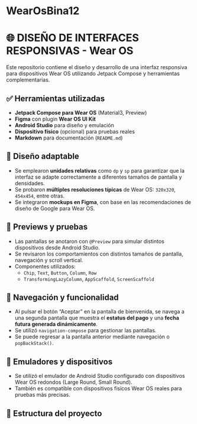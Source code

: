 # WearOsBina12
# 🌐 DISEÑO DE INTERFACES RESPONSIVAS - Wear OS

Este repositorio contiene el diseño y desarrollo de una interfaz responsiva para dispositivos Wear OS utilizando Jetpack Compose y herramientas complementarias.

## ✅ Herramientas utilizadas

- **Jetpack Compose para Wear OS** (Material3, Preview)
- **Figma** con plugin **Wear OS UI Kit**
- **Android Studio** para diseño y emulación
- **Dispositivo físico** (opcional) para pruebas reales
- **Markdown** para documentación (`README.md`)

## 🎨 Diseño adaptable

- Se emplearon **unidades relativas** como `dp` y `sp` para garantizar que la interfaz se adapte correctamente a diferentes tamaños de pantalla y densidades.
- Se probaron **múltiples resoluciones típicas** de Wear OS: `320x320`, `454x454`, entre otras.
- Se integraron **mockups en Figma**, con base en las recomendaciones de diseño de Google para Wear OS.

## 👀 Previews y pruebas

- Las pantallas se anotaron con `@Preview` para simular distintos dispositivos desde Android Studio.
- Se revisaron los comportamientos con distintos tamaños de pantalla, navegación y scroll vertical.
- Componentes utilizados:
  - `Chip`, `Text`, `Button`, `Column`, `Row`
  - `TransformingLazyColumn`, `AppScaffold`, `ScreenScaffold`

## 🚀 Navegación y funcionalidad

- Al pulsar el botón “Aceptar” en la pantalla de bienvenida, se navega a una segunda pantalla que muestra el **estatus del pago** y una **fecha futura generada dinámicamente**.
- Se utilizó `navigation-compose` para gestionar las pantallas.
- Se puede regresar a la pantalla anterior mediante navegación o `popBackStack()`.

## 🧪 Emuladores y dispositivos

- Se utilizó el emulador de Android Studio configurado con dispositivos Wear OS redondos (Large Round, Small Round).
- También es compatible con dispositivos físicos Wear OS reales para pruebas más precisas.

## 📁 Estructura del proyecto

